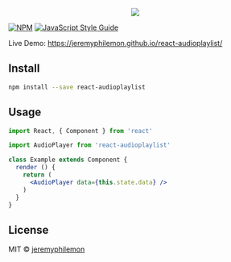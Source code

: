 <p align="center">
<img src="https://lh3.googleusercontent.com/BvGQZvMJDKshAsAYpWB1F0xCVsJ8cscD-bP86QTso9UEn3QNyZuYlQFs7IzMBZiTUoUq_oep0ZXmdpEMkhbRTpI5s93JNUHn=s2560">
</p>

[![NPM](https://img.shields.io/npm/v/@jeremyphilemon/react-audioplaylist.svg)](https://www.npmjs.com/package/@jeremyphilemon/react-audioplaylist) [![JavaScript Style Guide](https://img.shields.io/badge/code_style-standard-brightgreen.svg)](https://standardjs.com)

Live Demo: https://jeremyphilemon.github.io/react-audioplaylist/
## Install

```bash
npm install --save react-audioplaylist
```

## Usage

```jsx
import React, { Component } from 'react'

import AudioPlayer from 'react-audioplaylist'

class Example extends Component {
  render () {
    return (
      <AudioPlayer data={this.state.data} />
    )
  }
}
```

## License

MIT © [jeremyphilemon](https://github.com/jeremyphilemon)
